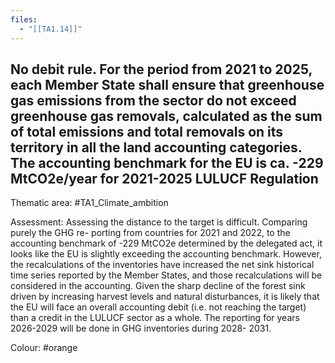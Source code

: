 ```yaml
---
files:
  - "[[TA1.14]]"
---
```

## No debit rule. For the period from 2021 to 2025, each Member State shall ensure that greenhouse gas emissions from the sector do not exceed greenhouse gas removals, calculated as the sum of total emissions and total removals on its territory in all the land accounting categories. The accounting benchmark for the EU is ca. -229 MtCO2e/year for 2021-2025 LULUCF Regulation

Thematic area: #TA1_Climate_ambition

Assessment: Assessing the distance to the target is difficult. Comparing purely the GHG re- porting from countries for 2021 and 2022, to the accounting benchmark of -229 MtCO2e determined by the delegated act, it looks like the EU is slightly exceeding the accounting benchmark. However, the recalculations of the inventories have increased the net sink historical time series reported by the Member States, and those recalculations will be considered in the accounting. Given the sharp decline of the forest sink driven by increasing harvest levels and natural disturbances, it is likely that the EU will face an overall accounting debit (i.e. not reaching the target) than a credit in the LULUCF sector as a whole.
The reporting for years 2026-2029 will be done in GHG inventories during 2028- 2031.

Colour: #orange